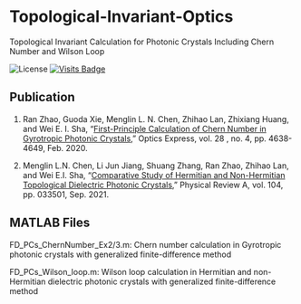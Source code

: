 # Topological-Invariant-Optics
Topological Invariant Calculation for Photonic Crystals Including Chern Number and Wilson Loop

![License](https://img.shields.io/badge/license-GPL3.0-orange)
[![Visits Badge](https://badges.strrl.dev/visits/Sha-Group/Topological-Invariant-Optics)](https://github.com/Sha-Group/Topological-Invariant-Optics)

## Publication
1.  Ran Zhao, Guoda Xie, Menglin L. N. Chen, Zhihao Lan, Zhixiang Huang, and Wei E. I. Sha, “[First-Principle Calculation of Chern Number in Gyrotropic Photonic Crystals](https://doi.org/10.1364/OE.380077),” Optics Express, vol. 28 , no. 4, pp. 4638-4649, Feb. 2020.

2.  Menglin L.N. Chen, Li Jun Jiang, Shuang Zhang, Ran Zhao, Zhihao Lan, and Wei E.I. Sha, “[Comparative Study of Hermitian and Non-Hermitian Topological Dielectric Photonic Crystals](https://doi.org/10.1103/PhysRevA.104.033501),” Physical Review A, vol. 104, pp. 033501, Sep. 2021.

## MATLAB Files
FD_PCs_ChernNumber_Ex2/3.m:  Chern number calculation in Gyrotropic photonic crystals with generalized finite-difference method

FD_PCs_Wilson_loop.m:  Wilson loop calculation in Hermitian and non-Hermitian dielectric photonic crystals with generalized finite-difference method
